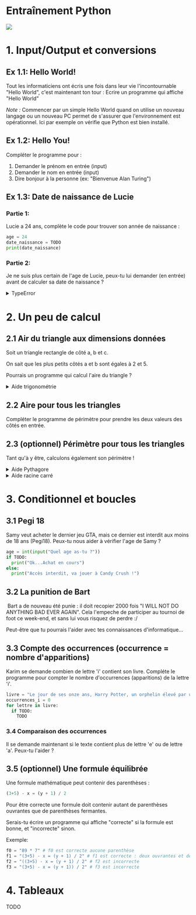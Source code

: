 # Entraînement Python
<img src="https://i.imgur.com/7jFH0SD.jpg?fb">

# 1. Input/Output et conversions
## Ex 1.1: Hello World!
Tout les informaticiens ont écris une fois dans leur vie l'incontournable "Hello World", c'est maintenant ton tour :
Ecrire un programme qui affiche "Hello World"

_*Note :*_ Commencer par un simple Hello World quand on utilise un nouveau langage ou un nouveau PC permet de s'assurer que l'environnement est opérationnel. Ici par exemple on vérifie que Python est bien installé.

## Ex 1.2: Hello You!
Compléter le programme pour :
1. Demander le prénom en entrée (input)
2. Demander le nom en entrée (input)
2. Dire bonjour à la personne (ex: "Bienvenue Alan Turing")

## Ex 1.3: Date de naissance de Lucie
### Partie 1:
Lucie a 24 ans, complète le code pour trouver son année de naissance :
```python
age = 24
date_naissance = TODO
print(date_naissance)
```
### Partie 2:
Je ne suis plus certain de l'age de Lucie, peux-tu lui demander (en entrée) avant de calculer sa date de naissance ?
<details>
  <summary>TypeError</summary>
  Quelle est le type renvoyé par la fonction input ? Probablement pas un entier... il va falloir convertir...
</details>


# 2. Un peu de calcul

## 2.1 Air du triangle aux dimensions données
Soit un triangle rectangle de côté a, b et c.

On sait que les plus petits côtés a et b sont égales à 2 et 5.

Pourrais un programme qui calcul l'aire du triangle ?

<details>
  <summary>Aide trigonométrie</summary>
  L'aire d'un triangle rectangle est égale à: **a * b / 2**
</details>

## 2.2 Aire pour tous les triangles
Compléter le programme de périmètre pour prendre les deux valeurs des côtés en entrée.

## 2.3 (optionnel) Périmètre pour tous les triangles
Tant qu'à y être, calculons également son périmètre !
<details>
  <summary>Aide Pythagore</summary>
  c<sub>2 = a<sub>2 + b<sub>2
</details>
<details>
  <summary>Aide racine carré</summary>
  Un module (on verra la puissance des modules dans un prochain chapitre ;) ) de math permet de calculer la racine carré d'un nombre :
  ```
  import Math
  x = 3
  x = x * x # x est maintenant égale à 9
  racine_carre = math.sqrt(x)
  ```
</details>

# 3. Conditionnel et boucles

## 3.1 Pegi 18
Samy veut acheter le dernier jeu GTA, mais ce dernier est interdit aux moins de 18 ans (Pegi18).
Peux-tu nous aider à vérifier l'age de Samy ?
```python
age = int(input("Quel age as-tu ?"))
if TODO:
  print("Ok...Achat en cours")
else:
  print("Accès interdit, va jouer à Candy Crush !")
```

## 3.2 La punition de Bart
<img href="https://psicoedublog.files.wordpress.com/2013/05/board.jpg">
Bart a de nouveau été punie : il doit recopier 2000 fois "I WILL NOT DO ANYTHING BAD EVER AGAIN".
Cela l'empeche de participer au tournoi de foot ce week-end, et sans lui vous risquez de perdre :/

Peut-être que tu pourrais l'aider avec tes connaissances d'informatique...

## 3.3 Compte des occurrences (occurrence = nombre d'apparitions)
Karim se demande combien de lettre 'i' contient son livre.
Compléte le programme pour compter le nombre d'occurrences (apparitions) de la lettre 'i'.
```python
livre = "Le jour de ses onze ans, Harry Potter, un orphelin élevé par un oncle et une tante qui le détestent, voit son existence bouleversée. Un géant vient le chercher pour l'emmener au collège Poudlard, école de sorcellerie, où une place l'attent depuis toujours. Qui est donc Harry Potter ? Et qui est l'effroyable V..., le mage dont personne n'ose prononcer le nom ?"
occurrences_i = 0
for lettre in livre:
  if TODO:
    TODO
```

### 3.4 Comparaison des occurrences
Il se demande maintenant si le texte contient plus de lettre 'e' ou de lettre 'a'.
Peux-tu l'aider ?


## 3.5 (optionnel) Une formule équilibrée
Une formule mathématique peut contenir des parenthèses :
```python
(3+5) - x = (y + 1) / 2
```

Pour être correcte une formule doit contenir autant de parenthèses ouvrantes que de parenthèses fermantes.

Serais-tu écrire un programme qui affiche "correcte" si la formule est bonne, et "incorrecte" sinon.

Exemple:
```python
f0 = "89 * 7" # f0 est correcte aucune parenthèse
f1 = "(3+5) - x = (y + 1) / 2" # f1 est correcte : deux ouvrantes et deux fermantes
f2 = "((3+5) - x = (y + 1) / 2" # f2 est incorrecte
f3 = "(3+5) - x = (y + 1)) / 2" # f3 est incorrecte
```

# 4. Tableaux
TODO
